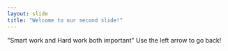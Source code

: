 ```yaml
---
layout: slide
title: "Welcome to our second slide!"
---
```

"Smart work and Hard work both important"
Use the left arrow to go back!
